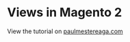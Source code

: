 # Views in Magento 2

View the tutorial on [paulmestereaga.com](http://paulmestereaga.com/views-magento-2/)